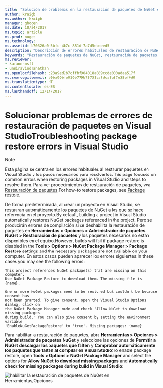 ```yaml
---
title: "Solución de problemas en la restauración de paquetes de NuGet en Visual Studio | Microsoft Docs"
author: kraigb
ms.author: kraigb
manager: ghogen
ms.date: 10/24/2017
ms.topic: article
ms.prod: nuget
ms.technology: 
ms.assetid: b70326a0-5bfc-4b7c-881d-7a7d5ebeeed5
description: "Descripción de errores habituales de restauración de NuGet en Visual Studio y cómo solucionarlos."
keywords: "Restauración de paquetes de NuGet, restauración de paquetes, solución de problemas, solucionar problemas"
ms.reviewer:
- karann-msft
- unniravindranathan
ms.openlocfilehash: c23a9ed2b7cffbf904018a089ccde000adaa517f
ms.sourcegitcommit: d0ba99bfe019b779b75731bafdca8a37e35ef0d9
ms.translationtype: HT
ms.contentlocale: es-ES
ms.lasthandoff: 12/14/2017
---
```

# <a name="troubleshooting-package-restore-errors-in-visual-studio"></a><span data-ttu-id="c7780-104">Solucionar problemas de errores de restauración de paquetes en Visual Studio</span><span class="sxs-lookup"><span data-stu-id="c7780-104">Troubleshooting package restore errors in Visual Studio</span></span>

> [!Note]
> <span data-ttu-id="c7780-105">Esta página se centra en los errores habituales al restaurar paquetes en Visual Studio y los pasos necesarios para resolverlos.</span><span class="sxs-lookup"><span data-stu-id="c7780-105">This page focuses on common errors when restoring packages in Visual Studio and steps to resolve them.</span></span> <span data-ttu-id="c7780-106">Para ver procedimientos de restauración de paquetes, vea [Restauración de paquetes](../Consume-Packages/Package-Restore.md#enabling-and-disabling-package-restore).</span><span class="sxs-lookup"><span data-stu-id="c7780-106">For how-to restore packages, see [Package restore](../Consume-Packages/Package-Restore.md#enabling-and-disabling-package-restore).</span></span>

<span data-ttu-id="c7780-107">De forma predeterminada, al crear un proyecto en Visual Studio, se restauran automáticamente los paquetes de NuGet a los que se hace referencia en el proyecto.</span><span class="sxs-lookup"><span data-stu-id="c7780-107">By default, building a project in Visual Studio automatically restores NuGet packages referenced in the project.</span></span> <span data-ttu-id="c7780-108">Pero se producirán errores de compilación si se deshabilita la restauración de paquetes en **Herramientas > Opciones > Administrador de paquetes NuGet > Restauración de paquetes** y los paquetes necesarios no están disponibles en el equipo.</span><span class="sxs-lookup"><span data-stu-id="c7780-108">However, builds will fail if package restore is disabled in the **Tools > Options > NuGet Package Manager > Package Restore** settings and the necessary packages are not available on your computer.</span></span> <span data-ttu-id="c7780-109">En estos casos pueden aparecer los errores siguientes:</span><span class="sxs-lookup"><span data-stu-id="c7780-109">In these cases you may see the following errors:</span></span>

```
This project references NuGet package(s) that are missing on this computer.
Use NuGet Package Restore to download them. The missing file is {name}.
```

```
One or more NuGet packages need to be restored but couldn't be because consent has
not been granted. To give consent, open the Visual Studio Options dialog, click on
the NuGet Package Manager node and check 'Allow NuGet to download missing packages
during build.' You can also give consent by setting the environment variable
'EnableNuGetPackageRestore' to 'true'. Missing packages: {name} 
```

<span data-ttu-id="c7780-110">Para habilitar la restauración de paquetes, abra **Herramientas > Opciones > Administrador de paquetes NuGet** y seleccione las opciones de **Permitir a NuGet descargar los paquetes que falten** y **Comprobar automáticamente los paquetes que falten al compilar en Visual Studio**:</span><span class="sxs-lookup"><span data-stu-id="c7780-110">To enable package restore, open **Tools > Options > NuGet Package Manager** and select the options for **Allow NuGet to download missing packages** and **Automatically check for missing packages during build in Visual Studio**:</span></span>

![habilitar la restauración de paquetes de NuGet en Herramientas/Opciones](../Consume-Packages/media/restore-01-autorestoreoptions.png)

